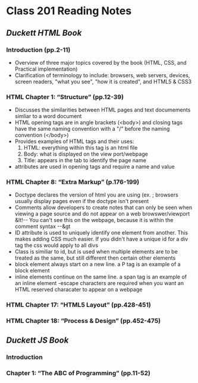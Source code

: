 
# Class 201 Reading Notes


## ***Duckett HTML Book***

### Introduction (pp.2-11)
- Overview of three major topics covered by the book (HTML, CSS, and Practical implementation)
- Clarification of terminology to include: browsers, web servers, devices, screen readers, "what you see", "how it is created", and HTML5 & CSS3

### HTML Chapter 1: “Structure” (pp.12-39)
- Discusses the similarities between HTML pages and text documements simliar to a word document
- HTML opening tags are in angle brackets (&lt;body&gt;) and closing tags have the same naming convention with a "/" before the naming convention (&lt;/body&gt;)
- Provides examples of HTML tags and their uses:
  1. HTML: everything within this tag is an html file
  2. Body: what is displayed on the view port/webpage
  3. Title: appears in the tab to identify the page name
- attributes are used in opening tags and require a name and value

### HTML Chapter 8: “Extra Markup” (p.176-199)
- Doctype declares the version of html you are using (ex. <!DOCTYPE html>; browsers usually display pages even if the doctype isn't present
- Comments allow developers to create notes that can only be seen when viewing a page source and do not appear on a web browswer/viewport
&lt!-- You can't see this on the webpage, because it is within the comment syntax --&gt
- ID attribute is used to uniquely identify one element from another. This makes adding CSS much easier. If you didn't have a unique id for a div tag the css would apply to all divs
- Class is similiar to id, but is used when multiple elements are to be treated as the same, but still different then certain other elements
- block element always start on a new line. a P tag is an example of a block element
- inline elements continue on the same line. a span tag is an example of an inline element
-escape characters are required when you want an HTML reserved characater to appear on a webpage
### HTML Chapter 17: “HTML5 Layout” (pp.428-451)

### HTML Chapter 18: “Process & Design” (pp.452-475)

## *Duckett JS Book*

### Introduction

### Chapter 1: “The ABC of Programming” (pp.11-52)
